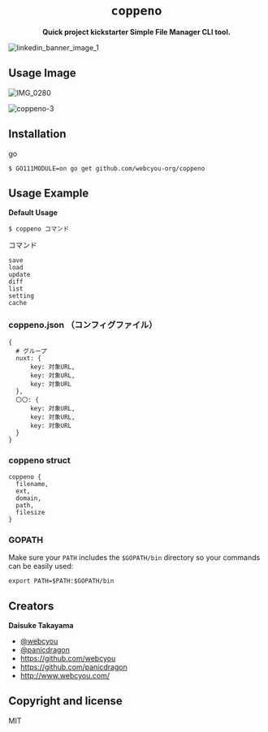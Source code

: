 <div align="center">
  <h1><code>coppeno</code></h1>
  <p>
    <strong>Quick project kickstarter Simple File Manager CLI tool.</strong>
  </p>
</div>

![linkedin_banner_image_1](https://user-images.githubusercontent.com/1584153/138566408-3fd46669-c7be-42ce-afcc-eaf52bf6f0ff.png)

## Usage Image

![IMG_0280](https://user-images.githubusercontent.com/1584153/118537557-0eff9c00-b788-11eb-96cb-6caaf76c3835.JPG)

![coppeno-3](https://user-images.githubusercontent.com/1584153/118579050-468e3880-b7c8-11eb-9365-98addbd8a363.jpg)

## Installation

go

```
$ GO111MODULE=on go get github.com/webcyou-org/coppeno
```

## Usage Example

**Default Usage**



```
$ coppeno コマンド
```

コマンド

```
save
load
update
diff
list
setting
cache
```



### coppeno.json （コンフィグファイル）

```
{
  # グループ
  nuxt: {
      key: 対象URL,
      key: 対象URL,
      key: 対象URL
  },
  〇〇: {
      key: 対象URL,
      key: 対象URL,
      key: 対象URL
  }
}
```

### coppeno struct

```
coppeno {
  filename,
  ext,
  domain,
  path,
  filesize
}
```

### GOPATH

Make sure your `PATH` includes the `$GOPATH/bin` directory so your commands can
be easily used:
```
export PATH=$PATH:$GOPATH/bin
```

## Creators

**Daisuke Takayama**
* [@webcyou](https://twitter.com/webcyou)
* [@panicdragon](https://twitter.com/panicdragon)
* <https://github.com/webcyou>
* <https://github.com/panicdragon>
* <http://www.webcyou.com/>

## Copyright and license
MIT